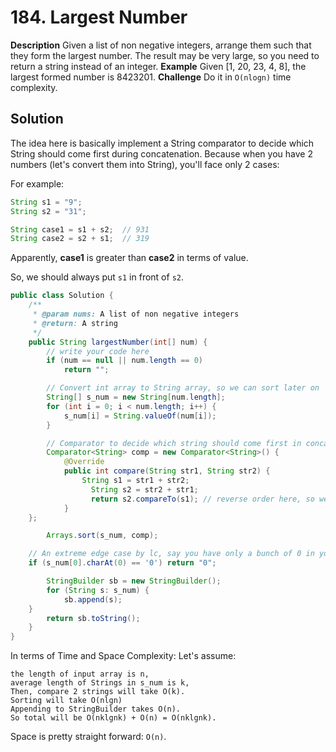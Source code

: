 # 184. Largest Number

**Description**
Given a list of non negative integers, arrange them such that they form the largest number.
The result may be very large, so you need to return a string instead of an integer.
**Example**
Given [1, 20, 23, 4, 8], the largest formed number is 8423201.
**Challenge**
Do it in `O(nlogn)` time complexity.


## Solution

The idea here is basically implement a String comparator to decide which String should come first during concatenation. Because when you have 2 numbers (let's convert them into String), you'll face only 2 cases:

For example:

```java
String s1 = "9";
String s2 = "31";

String case1 = s1 + s2;  // 931
String case2 = s2 + s1;  // 319
```

Apparently, **case1** is greater than **case2** in terms of value.

So, we should always put `s1` in front of `s2`.


```java
public class Solution {
    /**
     * @param nums: A list of non negative integers
     * @return: A string
     */
    public String largestNumber(int[] num) {
        // write your code here
		if (num == null || num.length == 0)
		    return "";

		// Convert int array to String array, so we can sort later on
		String[] s_num = new String[num.length];
		for (int i = 0; i < num.length; i++) {
		    s_num[i] = String.valueOf(num[i]);
		}

		// Comparator to decide which string should come first in concatenation
		Comparator<String> comp = new Comparator<String>() {
		    @Override
		    public int compare(String str1, String str2) {
		        String s1 = str1 + str2;
    			  String s2 = str2 + str1;
    			  return s2.compareTo(s1); // reverse order here, so we can do append() later
		    }
    };

		Arrays.sort(s_num, comp);

    // An extreme edge case by lc, say you have only a bunch of 0 in your int array
    if (s_num[0].charAt(0) == '0') return "0";

		StringBuilder sb = new StringBuilder();
		for (String s: s_num) {
		    sb.append(s);
    }
		return sb.toString();
    }
}
```

In terms of Time and Space Complexity:
Let's assume:

```
the length of input array is n,
average length of Strings in s_num is k,
Then, compare 2 strings will take O(k).
Sorting will take O(nlgn)
Appending to StringBuilder takes O(n).
So total will be O(nklgnk) + O(n) = O(nklgnk).
```

Space is pretty straight forward: `O(n)`.
